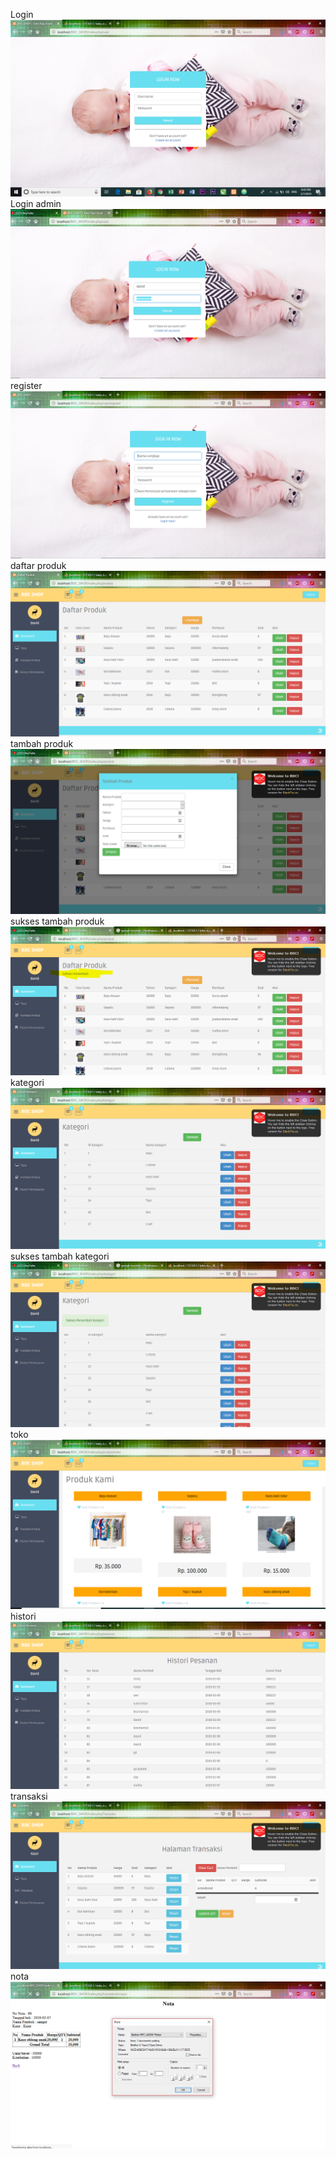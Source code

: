 Login
![alt text](https://github.com/mdavidpb/BDC_SHOP_david/blob/master/login.PNG)
Login admin
![alt text](https://github.com/mdavidpb/BDC_SHOP_david/blob/master/loginadmin.PNG)
register
![alt text](https://github.com/mdavidpb/BDC_SHOP_david/blob/master/register.PNG)
daftar produk
![alt text](https://github.com/mdavidpb/BDC_SHOP_david/blob/master/daftaproduk(admin).PNG)
tambah produk
![alt text](https://github.com/mdavidpb/BDC_SHOP_david/blob/master/tambahproduk.PNG)
sukses tambah produk
![alt text](https://github.com/mdavidpb/BDC_SHOP_david/blob/master/suksesmenambahproduk.PNG)
kategori
![alt text](https://github.com/mdavidpb/BDC_SHOP_david/blob/master/kategori.PNG)
sukses tambah kategori
![alt text](https://github.com/mdavidpb/BDC_SHOP_david/blob/master/suksesmenambahkategori.PNG)
toko
![alt text](https://github.com/mdavidpb/BDC_SHOP_david/blob/master/toko.PNG)
histori
![alt text](https://github.com/mdavidpb/BDC_SHOP_david/blob/master/histori.PNG)
transaksi
![alt text](https://github.com/mdavidpb/BDC_SHOP_david/blob/master/transaksi.PNG)
nota
![alt text](https://github.com/mdavidpb/BDC_SHOP_david/blob/master/nota.PNG)
